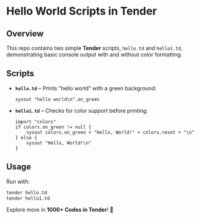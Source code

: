 # Hello World Scripts in Tender

## Overview  
This repo contains two simple **Tender** scripts, `hello.td` and `hello1.td`, demonstrating basic console output with and without color formatting.

## Scripts  

- **`hello.td`** – Prints "hello world" with a green background:  
  ```tender
  sysout "hello world\n".on_green
  ```

- **`hello1.td`** – Checks for color support before printing:  
  ```tender
  import "colors"
  if colors.on_green != null {
      sysout colors.on_green + "Hello, World!" + colors.reset + "\n"
  } else {
      sysout "Hello, World!\n"
  }
  ```

## Usage  
Run with:  
```bash
tender hello.td  
tender hello1.td  
```

Explore more in **1000+ Codes in Tender**! 🚀

